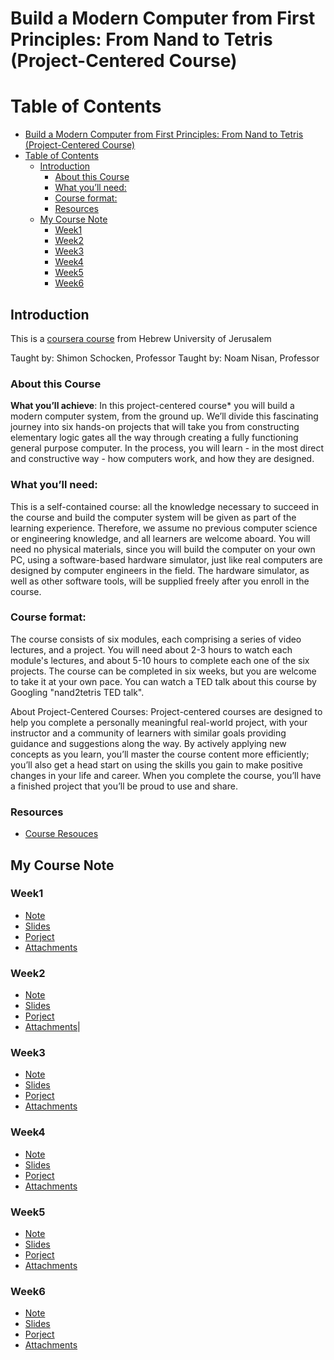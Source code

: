 Build a Modern Computer from First Principles: From Nand to Tetris (Project-Centered Course)
========

Table of Contents
=================

   * [Build a Modern Computer from First Principles: From Nand to Tetris (Project-Centered Course)](#build-a-modern-computer-from-first-principles-from-nand-to-tetris-project-centered-course)
   * [Table of Contents](#table-of-contents)
      * [Introduction](#introduction)
         * [About this Course](#about-this-course)
         * [What you’ll need:](#what-youll-need)
         * [Course format:](#course-format)
         * [Resources](#resources)
      * [My Course Note](#my-course-note)
         * [Week1](#week1)
         * [Week2](#week2)
         * [Week3](#week3)
         * [Week4](#week4)
         * [Week5](#week5)
         * [Week6](#week6)

## Introduction
This is a [coursera course](https://www.coursera.org/learn/build-a-computer/home/welcome) from Hebrew University of Jerusalem 

Taught by:  Shimon Schocken, Professor
Taught by:  Noam Nisan, Professor


### About this Course
**What you’ll achieve**:
In this project-centered course* you will build a modern computer system, from the ground up. We’ll divide this fascinating journey into six hands-on projects that will take you from constructing elementary logic gates all the way through creating a fully functioning general purpose computer. In the process, you will learn - in the most direct and constructive way - how computers work, and how they are designed.

### What you’ll need:
This is a self-contained course: all the knowledge necessary to succeed in the course and build the computer system will be given as part of the learning experience. Therefore, we assume no previous computer science or engineering knowledge, and all learners are welcome aboard. You will need no physical materials, since you will build the computer on your own PC, using a software-based hardware simulator, just like real computers are designed by computer engineers in the field. The hardware simulator, as well as other software tools, will be supplied freely after you enroll in the course.

### Course format:
The course consists of six modules, each comprising a series of video lectures, and a project. You will need about 2-3 hours to watch each module's lectures, and about 5-10 hours to complete each one of the six projects. The course can be completed in six weeks, but you are welcome to take it at your own pace. You can watch a TED talk about this course by Googling "nand2tetris TED talk".

About Project-Centered Courses: Project-centered courses are designed to help you complete a personally meaningful real-world project, with your instructor and a community of learners with similar goals providing guidance and suggestions along the way. By actively applying new concepts as you learn, you’ll master the course content more efficiently; you’ll also get a head start on using the skills you gain to make positive changes in your life and career. When you complete the course, you’ll have a finished project that you’ll be proud to use and share.


### Resources
- [Course Resouces](./resources)



## My Course Note

### Week1
- [Note](./week1/note.md)
- [Slides](./week1/slides)
- [Porject](./week1/project)
- [Attachments](./week1/attachments)




### Week2
- [Note](./week2/note.md)
- [Slides](./week2/slides)
- [Porject](./week2/project)
- [Attachments](./week2/attachments)|


### Week3
- [Note](./week3/note.md)
- [Slides](./week3/slides)
- [Porject](./week3/project)
- [Attachments](./week3/attachments)


### Week4
- [Note](./week4/note.md)
- [Slides](./week4/slides)
- [Porject](./week4/project)
- [Attachments](./week4/attachments)



### Week5
- [Note](./week5/note.md)
- [Slides](./week5/slides)
- [Porject](./week5/project)
- [Attachments](./week5/attachments)


### Week6

- [Note](./week6/note.md)
- [Slides](./week6/slides)
- [Porject](./week6/project)
- [Attachments](./week6/attachments)












